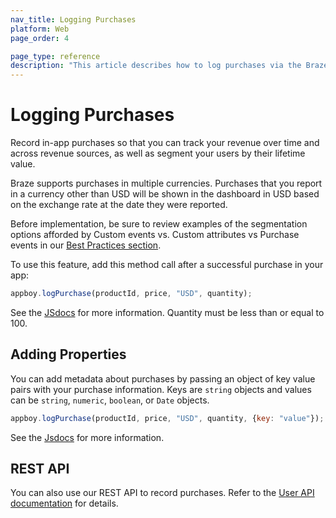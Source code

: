 ```yaml
---
nav_title: Logging Purchases
platform: Web
page_order: 4

page_type: reference
description: "This article describes how to log purchases via the Braze SDK."
---
```

# Logging Purchases

Record in-app purchases so that you can track your revenue over time and across revenue sources, as well as segment your users by their lifetime value.

Braze supports purchases in multiple currencies. Purchases that you report in a currency other than USD will be shown in the dashboard in USD based on the exchange rate at the date they were reported.

Before implementation, be sure to review examples of the segmentation options afforded by Custom events vs. Custom attributes vs Purchase events in our [Best Practices section][3].

To use this feature, add this method call after a successful purchase in your app:

```javascript
appboy.logPurchase(productId, price, "USD", quantity);
```

See the [JSdocs][8] for more information. Quantity must be less than or equal to 100.

## Adding Properties

You can add metadata about purchases by passing an object of key value pairs with your purchase information. Keys are `string` objects and values can be `string`, `numeric`, `boolean`, or `Date` objects.

```javascript
appboy.logPurchase(productId, price, "USD", quantity, {key: "value"});
```

See the [Jsdocs][8] for more information.

## REST API

You can also use our REST API to record purchases. Refer to the [User API documentation][1] for details.

[1]: {{site.baseurl}}/developer_guide/rest_api/user_data/#user-data
[3]: {{site.baseurl}}/developer_guide/platform_wide/analytics_overview/#user-data-collection
[8]: https://js.appboycdn.com/web-sdk/latest/doc/module-appboy.html#.logPurchase
